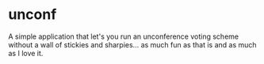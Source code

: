 # unconf
A simple application that let's you run an unconference voting scheme without
a wall of stickies and sharpies... as much fun as that is and as much as I love
it.
